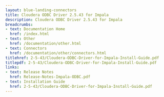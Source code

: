```yaml
---
layout: blue-landing-connectors
title: Cloudera ODBC Driver 2.5.43 for Impala
description: Cloudera ODBC Driver 2.5.43 for Impala
breadcrumbs:
- text: Documentation Home
  href: /index.html
- text: Other
  href: /documentation/other.html
- text: Connectors
  href: /documentation/other/connectors.html
titlehref: 2-5-43/Cloudera-ODBC-Driver-for-Impala-Install-Guide.pdf
titlepdf: 2-5-43/Cloudera-ODBC-Driver-for-Impala-Install-Guide.pdf
links:
- text: Release Notes
  href: Release-Notes-Impala-ODBC.pdf
- text: Installation Guide
  href: 2-5-43/Cloudera-ODBC-Driver-for-Impala-Install-Guide.pdf
---
```

